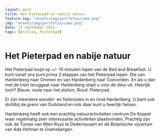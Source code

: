 ```yaml
---
layout: post
title: Het Pieterpad en nabije natuur
feature-img: "assets/img/portfolio/cake.png"
img: "assets/img/portfolio/cake.png"
date: 27 September 2015
tags: [Archive, Pieterpad]
---
```


# Het Pieterpad en nabije natuur
Het Pieterpad loopt op +/- 10 minuten lopen van de Bed and Breakfast.
U kunt vanaf ons punt prima 2 etappes van het Pieterpad lopen.
Die van Hardenberg naar Ommen en van Hardenberg naar Coevorden.
En als u dan met de trein teruggaat naar Hardenberg stapt u voor de deur uit. Heerlijk toch?
Blauw: route naar het station, Rood: Pieterpad.

Er zijn meerdere wandel- en fietsroutes in en rond Hardenberg.
U bent ook dichtbij de grens van Duitsland en ook daar kunt u heerlijk fietsen.

Hardenberg heeft ook een prachtig natuuractiviteiten centrum De Koppel waar regelmatig zeer interessante activiteiten plaatsvinden.
Prachtig zijn ook de Tuinen van Mien Ruys te Dedemsvaart en de Botanische vijvertuin van Ada Hofman te Gramsbergen.
